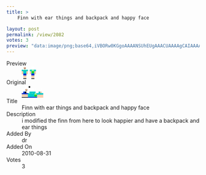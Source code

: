 ```yaml
---
title: >
    Finn with ear things and backpack and happy face

layout: post
permalink: /view/2082
votes: 3
preview: "data:image/png;base64,iVBORw0KGgoAAAANSUhEUgAAACUAAAAgCAIAAAAaMSbnAAAABnRSTlMA/wD/AP5AXyvrAAABH0lEQVRIie2W0Q3CIBCGD1Ndwx1oX1zDIewOHaA7yBCu4YPgDl2jJuIDSb0eRz0Vm2j8n+C4ny8cV1Ll/RXuUsDLJ+JEj+1FvHg5H4bxUm9lJKkWMWyza8N4s2sxO4sUqWcMWOptxnrS8wEAPp8M84SY+zuaJpCOpsnOo/UEvl+y1ZPhTRve5BXKnYfJvnQAULtyIuJLPSIgO7YEYWMQ7ReSERve1IhnXB1nsMGU8OHiKeU5sPEWbPBlFb3qhsnKr9kknAOgU0srv+aKYXEO871/VH/eUyLNFfca837mRU7yUl+akaEE9rnvb/Req4o+hkHeajZO9xLYv7w/H2rUL73pEmmiekrsv17PPy+vZv8/w+Gqqth0a08SmsQ+dz1v5oByl+peFbAAAAAASUVORK5CYII="
---
```

<dl class="side-by-side">
<dt>Preview</dt>
<dd>
    <img class="preview" src="data:image/png;base64,iVBORw0KGgoAAAANSUhEUgAAACUAAAAgCAIAAAAaMSbnAAAABnRSTlMA/wD/AP5AXyvrAAABH0lEQVRIie2W0Q3CIBCGD1Ndwx1oX1zDIewOHaA7yBCu4YPgDl2jJuIDSb0eRz0Vm2j8n+C4ny8cV1Ll/RXuUsDLJ+JEj+1FvHg5H4bxUm9lJKkWMWyza8N4s2sxO4sUqWcMWOptxnrS8wEAPp8M84SY+zuaJpCOpsnOo/UEvl+y1ZPhTRve5BXKnYfJvnQAULtyIuJLPSIgO7YEYWMQ7ReSERve1IhnXB1nsMGU8OHiKeU5sPEWbPBlFb3qhsnKr9kknAOgU0srv+aKYXEO871/VH/eUyLNFfca837mRU7yUl+akaEE9rnvb/Req4o+hkHeajZO9xLYv7w/H2rUL73pEmmiekrsv17PPy+vZv8/w+Gqqth0a08SmsQ+dz1v5oByl+peFbAAAAAASUVORK5CYII=">
</dd>
<dt>Original</dt>
<dd>
    <img class="preview" src="data:image/png;base64,iVBORw0KGgoAAAANSUhEUgAAAEAAAAAgCAYAAACinX6EAAAA3ElEQVR42u2YYQrDIAyFvVNO20PsJu5C++NamGNKMrVRZ5cXeVBqLXkfEtM6V4igDHf1AIB6o4kAAAAAAEUQAK4AIPw4uFy0XoYAeNxviUwBOAwT0dt8vDYFgFNvAMvWgFk7YGkA0fgnCDMAZhVB88fgGkE+JMpa3OJ6v6/RqPH9+c4EAAAAAKXhVmUJba9Rez+fLz3XHegIAN9M/j0A8k5MRprbhDEFgNTn16pHkuYBHDuDE1fkmvMDAAAAgOUBcBCkRqc7APXXXK/zWtBwAPEnx1mp+4iCAGAwgCerulxNYhAmjQAAAABJRU5ErkJggg==">
</dd>
<dt>Title</dt>
<dd>Finn with ear things and backpack and happy face</dd>
<dt>Description</dt>
<dd>i modified the finn from here to look happier and have a backpack and ear things</dd>
<dt>Added By</dt>
<dd>dr</dd>
<dt>Added On</dt>
<dd>2010-08-31</dd>
<dt>Votes</dt>
<dd>3</dd>
</dl>
